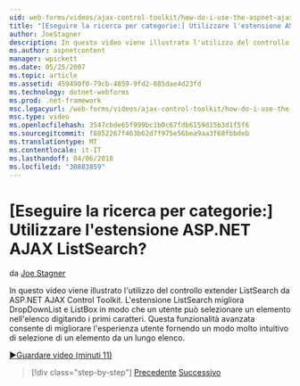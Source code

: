 ```yaml
---
uid: web-forms/videos/ajax-control-toolkit/how-do-i-use-the-aspnet-ajax-listsearch-extender
title: "[Eseguire la ricerca per categorie:] Utilizzare l'estensione ASP.NET AJAX ListSearch? | Microsoft Docs"
author: JoeStagner
description: In questo video viene illustrato l'utilizzo del controllo extender ListSearch da ASP.NET AJAX Control Toolkit. L'estensione ListSearch migliora DropDownList e L....
ms.author: aspnetcontent
manager: wpickett
ms.date: 05/25/2007
ms.topic: article
ms.assetid: 459490f0-79cb-4859-9fd2-885dae4d23fd
ms.technology: dotnet-webforms
ms.prod: .net-framework
msc.legacyurl: /web-forms/videos/ajax-control-toolkit/how-do-i-use-the-aspnet-ajax-listsearch-extender
msc.type: video
ms.openlocfilehash: 3547cbde65f999bc1b0c67fdb6159d15b3d1f5f6
ms.sourcegitcommit: f8852267f463b62d7f975e56bea9aa3f68fbbdeb
ms.translationtype: MT
ms.contentlocale: it-IT
ms.lasthandoff: 04/06/2018
ms.locfileid: "30883859"
---
```

<a name="how-do-i-use-the-aspnet-ajax-listsearch-extender"></a>[Eseguire la ricerca per categorie:] Utilizzare l'estensione ASP.NET AJAX ListSearch?
====================
da [Joe Stagner](https://github.com/JoeStagner)

In questo video viene illustrato l'utilizzo del controllo extender ListSearch da ASP.NET AJAX Control Toolkit. L'estensione ListSearch migliora DropDownList e ListBox in modo che un utente può selezionare un elemento nell'elenco digitando i primi caratteri. Questa funzionalità avanzata consente di migliorare l'esperienza utente fornendo un modo molto intuitivo di selezione di un elemento da un lungo elenco.

[&#9654;Guardare video (minuti 11)](https://channel9.msdn.com/Blogs/ASP-NET-Site-Videos/how-do-i-use-the-aspnet-ajax-listsearch-extender)

> [!div class="step-by-step"]
> [Precedente](how-do-i-use-the-aspnet-ajax-nobot-control.md)
> [Successivo](how-do-i-use-the-pagingbulletedlist-extender-control.md)
